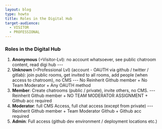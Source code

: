 ```yaml
---
layout: blog
type: howto
title: Roles in the Digital Hub
target-audience:
  - VISITOR
  - PROFESSIONAL
---
```

### Roles in the Digital Hub

1. **Anonymous** (=Visitor-Lvl): no account whatsoever, see public chatroom content, read digi hub ---
2. **Unknown** (=Professional Lvl) (account - OAUTH via github / twitter / gitlab): join public rooms, get invited to all rooms, add people (when access to chatroom), no CMS --- No Reinherit Github member + No Team Moderator + Any OAUTH method
3. **Member**: Create chatrooms (public / private), invite others, no CMS. --- Reinherit Github member + NO TEAM MODERATOR ASSIGNMENT + Github acc required
4. **Moderator**: full CMS Access, full chat access (except from private) --- Reinherit Github member + Team Moderator Github + Github acc required
5. **Admin**: Full access (github dev environment / deployment locations etc.)